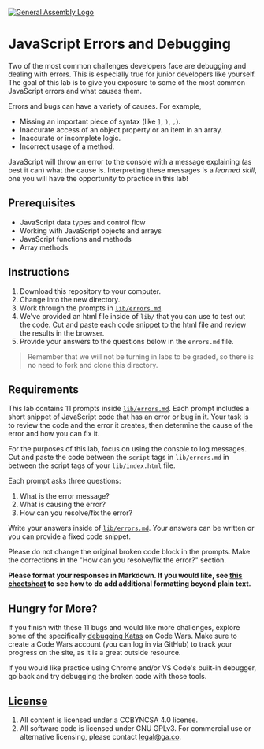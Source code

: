 [![General Assembly Logo](https://camo.githubusercontent.com/1a91b05b8f4d44b5bbfb83abac2b0996d8e26c92/687474703a2f2f692e696d6775722e636f6d2f6b6538555354712e706e67)](https://generalassemb.ly/education/web-development-immersive)

# JavaScript Errors and Debugging

Two of the most common challenges developers face are debugging and dealing with
errors. This is especially true for junior developers like yourself. The goal
of this lab is to give you exposure to some of the most common JavaScript errors
and what causes them.

Errors and bugs can have a variety of causes. For example,

- Missing an important piece of syntax (like `]`, `)`, `,`).
- Inaccurate access of an object property or an item in an array.
- Inaccurate or incomplete logic.
- Incorrect usage of a method.

JavaScript will throw an error to the console with a message explaining (as best it can) what
the cause is. Interpreting these messages is a _learned skill_, one you will have the
opportunity to practice in this lab!

## Prerequisites

- JavaScript data types and control flow
- Working with JavaScript objects and arrays
- JavaScript functions and methods
- Array methods

## Instructions

1. Download this repository to your computer.
1. Change into the new directory.
1. Work through the prompts in [`lib/errors.md`](lib/errors.md).
1. We've provided an html file inside of `lib/` that you can use to test out the
   code. Cut and paste each code snippet to the html file and review the results in the browser.
1. Provide your answers to the questions below in the `errors.md` file.

> Remember that we will not be turning in labs to be graded, so there is no need to fork and clone this directory.

## Requirements

This lab contains 11 prompts inside [`lib/errors.md`](lib/errors.md). Each
prompt includes a short snippet of JavaScript code that has an error or bug in
it. Your task is to review the code and the error it creates, then determine the
cause of the error and how you can fix it.

For the purposes of this lab, focus on using the console to log messages. Cut and paste the code between the `script` tags in `lib/errors.md` in between the script tags of your `lib/index.html` file.

Each prompt asks three questions:

1. What is the error message?
1. What is causing the error?
1. How can you resolve/fix the error?

Write your answers inside of [`lib/errors.md`](lib/errors.md). Your answers can
be written or you can provide a fixed code snippet.

Please do not change the original broken code block in the prompts. Make the corrections in the "How can you resolve/fix the error?" section.

**Please format your responses in Markdown. If you would like, see [this cheetsheat](https://github.com/adam-p/markdown-here/wiki/Markdown-Here-Cheatsheet) to see how to do add additional formatting beyond plain text.**

## Hungry for More?

If you finish with these 11 bugs and would like more challenges, explore some of the specifically [debugging Katas](https://www.codewars.com/kata/search/javascript?q=&r%5B%5D=-8&r%5B%5D=-7&r%5B%5D=-6&tags=Bugs&beta=false) on Code Wars. Make sure to create a Code Wars account (you can log in via GitHub) to track your progress on the site, as it is a great outside resource.

If you would like practice using Chrome and/or VS Code's built-in debugger, go back and try debugging the broken code with those tools.

## [License](LICENSE)

1. All content is licensed under a CC­BY­NC­SA 4.0 license.
1. All software code is licensed under GNU GPLv3. For commercial use or
   alternative licensing, please contact legal@ga.co.
